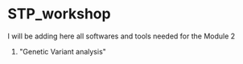 # STP_workshop

I will be adding here all softwares and tools needed for the Module 2 

1. "Genetic Variant analysis"
